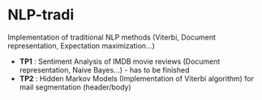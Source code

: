 # NLP-tradi
Implementation of traditional NLP methods (Viterbi, Document representation, Expectation maximization...)

- **TP1** : Sentiment Analysis of IMDB movie reviews (Document representation, Naive Bayes...) - has to be finished
- **TP2** : Hidden Markov Models (Implementation of Viterbi algorithm) for mail segmentation (header/body)
